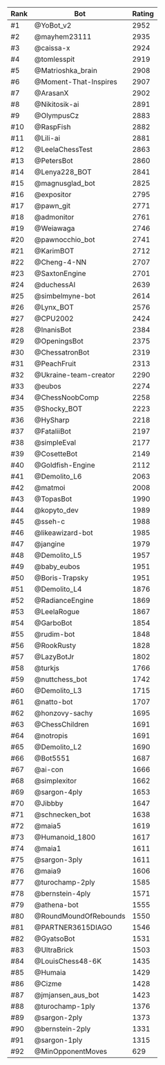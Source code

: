 Rank|Bot|Rating
---|---|---
#1|@YoBot_v2|2952
#2|@mayhem23111|2935
#3|@caissa-x|2924
#4|@tomlesspit|2919
#5|@Matrioshka_brain|2908
#6|@Moment-That-Inspires|2907
#7|@ArasanX|2902
#8|@Nikitosik-ai|2891
#9|@OlympusCz|2883
#10|@RaspFish|2882
#11|@Lili-ai|2881
#12|@LeelaChessTest|2863
#13|@PetersBot|2860
#14|@Lenya228_BOT|2841
#15|@magnusglad_bot|2825
#16|@expositor|2795
#17|@pawn_git|2771
#18|@admonitor|2761
#19|@Weiawaga|2746
#20|@pawnocchio_bot|2741
#21|@KarimBOT|2712
#22|@Cheng-4-NN|2707
#23|@SaxtonEngine|2701
#24|@duchessAI|2639
#25|@simbelmyne-bot|2614
#26|@Lynx_BOT|2576
#27|@CPU2002|2424
#28|@InanisBot|2384
#29|@OpeningsBot|2375
#30|@ChessatronBot|2319
#31|@PeachFruit|2313
#32|@Ukraine-team-creator|2290
#33|@eubos|2274
#34|@ChessNoobComp|2258
#35|@Shocky_BOT|2223
#36|@HySharp|2218
#37|@FataliiBot|2197
#38|@simpleEval|2177
#39|@CosetteBot|2149
#40|@Goldfish-Engine|2112
#41|@Demolito_L6|2063
#42|@matmoi|2008
#43|@TopasBot|1990
#44|@kopyto_dev|1989
#45|@sseh-c|1988
#46|@likeawizard-bot|1985
#47|@jangine|1979
#48|@Demolito_L5|1957
#49|@baby_eubos|1951
#50|@Boris-Trapsky|1951
#51|@Demolito_L4|1876
#52|@RadianceEngine|1869
#53|@LeelaRogue|1867
#54|@GarboBot|1854
#55|@rudim-bot|1848
#56|@RookRusty|1828
#57|@LazyBotJr|1802
#58|@turkjs|1766
#59|@nuttchess_bot|1742
#60|@Demolito_L3|1715
#61|@natto-bot|1707
#62|@honzovy-sachy|1695
#63|@ChessChildren|1691
#64|@notropis|1691
#65|@Demolito_L2|1690
#66|@Bot5551|1687
#67|@ai-con|1666
#68|@simplexitor|1662
#69|@sargon-4ply|1653
#70|@Jibbby|1647
#71|@schnecken_bot|1638
#72|@maia5|1619
#73|@Humanoid_1800|1617
#74|@maia1|1611
#75|@sargon-3ply|1611
#76|@maia9|1606
#77|@turochamp-2ply|1585
#78|@bernstein-4ply|1571
#79|@athena-bot|1555
#80|@RoundMoundOfRebounds|1550
#81|@PARTNER3615DIAGO|1546
#82|@GyatsoBot|1531
#83|@UltraBrick|1503
#84|@LouisChess48-6K|1435
#85|@Humaia|1429
#86|@Cizme|1428
#87|@jmjansen_aus_bot|1423
#88|@turochamp-1ply|1376
#89|@sargon-2ply|1373
#90|@bernstein-2ply|1331
#91|@sargon-1ply|1315
#92|@MinOpponentMoves|629
